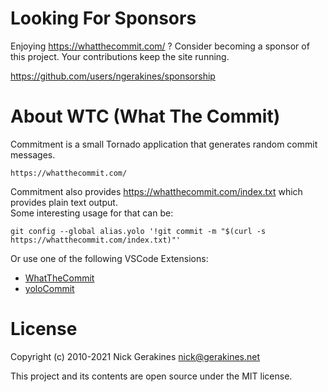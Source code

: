 # Looking For Sponsors

Enjoying https://whatthecommit.com/ ? Consider becoming a sponsor of this project. Your contributions keep the site running.

https://github.com/users/ngerakines/sponsorship

# About WTC (What The Commit)
Commitment is a small Tornado application that generates random commit messages.

    https://whatthecommit.com/

Commitment also provides https://whatthecommit.com/index.txt which provides plain text output.  
Some interesting usage for that can be:
```
git config --global alias.yolo '!git commit -m "$(curl -s https://whatthecommit.com/index.txt)"'
```

Or use one of the following VSCode Extensions:

- [WhatTheCommit](https://marketplace.visualstudio.com/items?itemName=Gaardsholt.vscode-whatthecommit) 
- [yoloCommit](https://marketplace.visualstudio.com/items?itemName=JohnStilia.yolocommit)

# License

Copyright (c) 2010-2021 Nick Gerakines <nick@gerakines.net>

This project and its contents are open source under the MIT license.
